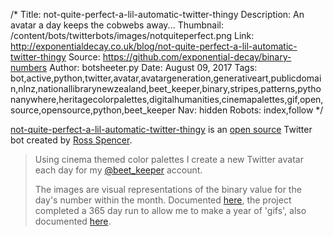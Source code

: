 /*
Title: not-quite-perfect-a-lil-automatic-twitter-thingy
Description: An avatar a day keeps the cobwebs away...
Thumbnail: /content/bots/twitterbots/images/notquiteperfect.png
Link: http://exponentialdecay.co.uk/blog/not-quite-perfect-a-lil-automatic-twitter-thingy
Source: https://github.com/exponential-decay/binary-numbers
Author: botsheeter.py
Date: August 09, 2017
Tags: bot,active,python,twitter,avatar,avatargeneration,generativeart,publicdomain,nlnz,nationallibrarynewzealand,beet_keeper,binary,stripes,patterns,pythonanywhere,heritagecolorpalettes,digitalhumanities,cinemapalettes,gif,open,source,opensource,python,beet_keeper
Nav: hidden
Robots: index,follow
*/

[not-quite-perfect-a-lil-automatic-twitter-thingy](http://exponentialdecay.co.uk/blog/not-quite-perfect-a-lil-automatic-twitter-thingy) is an [open source](https://github.com/exponential-decay/binary-numbers) Twitter bot created by [Ross Spencer](https://twitter.com/beet_keeper).

> Using cinema themed color palettes I create a new Twitter avatar each day for my [@beet_keeper](https://twitter.com/beet_keeper) account. 
>
> The images are visual representations of the binary value for the day's number within the month. Documented [here](http://exponentialdecay.co.uk/blog/not-quite-perfect-a-lil-automatic-twitter-thingy/), the project completed a 365 day run to allow me to make a year of 'gifs', also documented [here](http://exponentialdecay.co.uk/blog/2015-a-year-in-binary/). 
